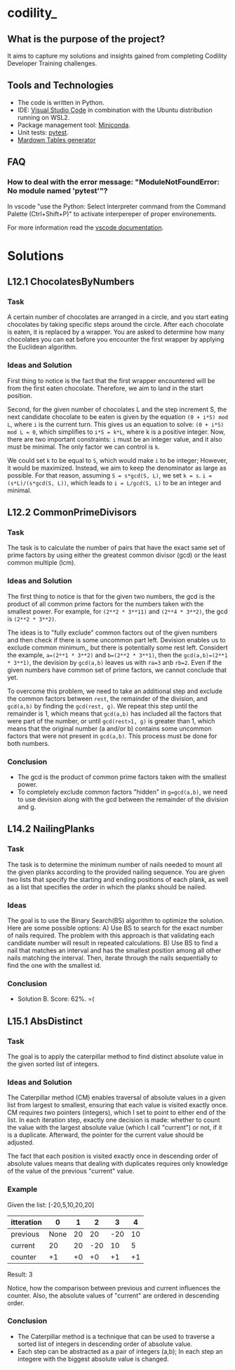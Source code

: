 # codility_
## What is the purpose of the project?

It aims to capture my solutions and insights gained from completing Codility Developer Training challenges.

## Tools and Technologies

- The code is written in Python.
- IDE: [Visual Studio Code](https://code.visualstudio.com/docs)  in combination with the Ubuntu distribution running on WSL2.
- Package management tool: [Miniconda](https://docs.conda.io/en/latest/miniconda.html).
- Unit tests:  [pytest](https://docs.pytest.org/en/7.2.x/).
- [Mardown Tables generator](https://www.tablesgenerator.com/)

## FAQ

### How to deal with the error message: "ModuleNotFoundError: No module named 'pytest'"?
In vscode "use the Python: Select Interpreter command from the Command Palette (Ctrl+Shift+P)" to activate interpereper of proper environements.

For more information read the [vscode documentation](https://code.visualstudio.com/docs/python/environments).

# Solutions
## L12.1 ChocolatesByNumbers 
### Task
A certain number of chocolates are arranged in a circle, and you start eating chocolates by taking specific steps around the circle. After each chocolate is eaten, it is replaced by a wrapper. You are asked to determine how many chocolates you can eat before you encounter the first wrapper by applying the Euclidean algorithm.
### Ideas and Solution
First thing to notice is the fact that the first wrapper encountered will be from the first eaten chocolate. Therefore, we aim to land in the start position.

Second, for the given number of chocolates L and the step increment S, the next candidate chocolate to be eaten is given by the equation `(0 + i*S) mod L`, where `i` is the current turn. This gives us an equation to solve: `(0 + i*S) mod L = 0`, which simplifies to `i*S = k*L`, where k is a positive integer. Now, there are two important constraints: `i` must be an integer value, and it also must be minimal. The only factor we can control is `k`.

We could set `k` to be equal to `S`, which would make `i` to be integer; However, it would be maximized. Instead, we aim to keep the denominator as large as possible. For that reason, assuming `S = s*gcd(S, L)`, we set `k = s`.  `i = (s*L)/(s*gcd(S, L))`, which leads to `i = L/gcd(S, L)` to be an integer and minimal.

## L12.2 CommonPrimeDivisors
### Task
The task is to calculate the number of pairs that have the exact same set of prime factors by using either the greatest common divisor (gcd) or the least common multiple (lcm).
### Ideas and Solution
The first thing to notice is that for the given two numbers, the gcd is the product of all common prime factors for the numbers taken with the smallest power. For example, for `(2**2 * 3**11)` and `(2**4 * 3**2)`, the gcd is `(2**2 * 3**2)`.

The ideas is to "fully exclude" common factors out of the given numbers and then check if there is some uncommon part left. Devision enables us to exclude common minimum,, but there is potentially some rest left. Considert the example, `a=(2**1 * 3**2)` and `b=(2**2 * 3**1)`, then the `gcd(a,b)=(2**1 * 3**1)`, the devision by `gcd(a,b)` leaves us with `ra=3` anb `rb=2`. Even if the given numbers have common set of prime factors, we cannot conclude that yet.

To overcome this problem, we need to take an additional step and exclude the common factors between `rest`, the remainder of the division, and `gcd(a,b)` by finding the `gcd(rest, g)`. We repeat this step until the remainder is 1, which means that `gcd(a,b)` has included all the factors that were part of the number, or until `gcd(rest>1, g)` is greater than 1, which means that the original number (a and/or b) contains some uncommon factors that were not present in `gcd(a,b)`. This process must be done for both numbers.

### Conclusion
- The gcd is the product of common prime factors taken with the smallest power. 
- To completely exclude common factors "hidden" in `g=gcd(a,b)`, we need to use devision along with the gcd between the remainder of the division and g.

## L14.2  NailingPlanks
### Task
The task is to determine the minimum number of nails needed to mount all the given planks according to the provided nailing sequence. You are given two lists that specify the starting and ending positions of each plank, as well as a list that specifies the order in which the planks should be nailed.

### Ideas
The goal is to use the Binary Search(BS) algorithm to optimize the solution. Here are some possible options:
A) Use BS to search for the exact number of nails required. The problem with this approach is that validating each candidate number will result in repeated calculations.
B) Use BS to find a nail that matches an interval and has the smallest position among all other nails matching the interval. Then, iterate through the nails sequentially to find the one with the smallest id.

### Conclusion
- Solution B. Score: 62%. =(

## L15.1 AbsDistinct
### Task
The goal is to apply the caterpillar method to find distinct absolute value in the given sorted list of integers.
### Ideas and Solution
The Caterpillar method (CM) enables traversal of absolute values in a given list from largest to smallest, ensuring that each value is visited exactly once. CM requires two pointers (integers), which I set to point to either end of the list. In each iteration step, exactly one decision is made: whether to count the value with the largest absolute value (which I call "current") or not, if it is a duplicate. Afterward, the pointer for the current value should be adjusted.

The fact that each position is visited exactly once in descending order of absolute values means that dealing with duplicates requires only knowledge of the value of the previous "current" value.

### Example
Given the list:  [-20,5,10,20,20]

| itteration | 0    | 1  | 2   | 3   | 4  |
|------------|------|----|-----|-----|----|
| previous   | None | 20 | 20  | -20 | 10 |
| current    | 20   | 20 | -20 | 10  | 5  |
| counter    | +1   | +0 | +0  | +1  | +1 |

Result: 3

Notice, how the comparison between previous and current influences the counter. Also, the absolute values of "current" are ordered in descending order.

### Conclusion
- The Caterpillar method is a technique that can be used to traverse a sorted list of integers in descending order of absolute value.
- Each step can be abstracted as a pair of integers (a,b); In each step an integere with the biggest absolute value is changed.
